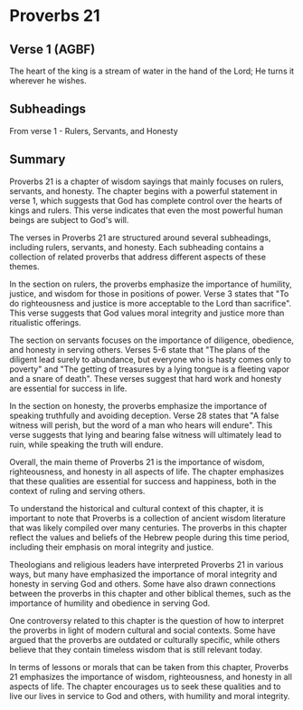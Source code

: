 # Proverbs 21

## Verse 1 (AGBF)

The heart of the king is a stream of water in the hand of the Lord; He turns it wherever he wishes.

## Subheadings

From verse 1 - Rulers, Servants, and Honesty

## Summary

Proverbs 21 is a chapter of wisdom sayings that mainly focuses on rulers, servants, and honesty. The chapter begins with a powerful statement in verse 1, which suggests that God has complete control over the hearts of kings and rulers. This verse indicates that even the most powerful human beings are subject to God's will.

The verses in Proverbs 21 are structured around several subheadings, including rulers, servants, and honesty. Each subheading contains a collection of related proverbs that address different aspects of these themes.

In the section on rulers, the proverbs emphasize the importance of humility, justice, and wisdom for those in positions of power. Verse 3 states that "To do righteousness and justice is more acceptable to the Lord than sacrifice". This verse suggests that God values moral integrity and justice more than ritualistic offerings.

The section on servants focuses on the importance of diligence, obedience, and honesty in serving others. Verses 5-6 state that "The plans of the diligent lead surely to abundance, but everyone who is hasty comes only to poverty" and "The getting of treasures by a lying tongue is a fleeting vapor and a snare of death". These verses suggest that hard work and honesty are essential for success in life.

In the section on honesty, the proverbs emphasize the importance of speaking truthfully and avoiding deception. Verse 28 states that "A false witness will perish, but the word of a man who hears will endure". This verse suggests that lying and bearing false witness will ultimately lead to ruin, while speaking the truth will endure.

Overall, the main theme of Proverbs 21 is the importance of wisdom, righteousness, and honesty in all aspects of life. The chapter emphasizes that these qualities are essential for success and happiness, both in the context of ruling and serving others. 

To understand the historical and cultural context of this chapter, it is important to note that Proverbs is a collection of ancient wisdom literature that was likely compiled over many centuries. The proverbs in this chapter reflect the values and beliefs of the Hebrew people during this time period, including their emphasis on moral integrity and justice.

Theologians and religious leaders have interpreted Proverbs 21 in various ways, but many have emphasized the importance of moral integrity and honesty in serving God and others. Some have also drawn connections between the proverbs in this chapter and other biblical themes, such as the importance of humility and obedience in serving God.

One controversy related to this chapter is the question of how to interpret the proverbs in light of modern cultural and social contexts. Some have argued that the proverbs are outdated or culturally specific, while others believe that they contain timeless wisdom that is still relevant today.

In terms of lessons or morals that can be taken from this chapter, Proverbs 21 emphasizes the importance of wisdom, righteousness, and honesty in all aspects of life. The chapter encourages us to seek these qualities and to live our lives in service to God and others, with humility and moral integrity.